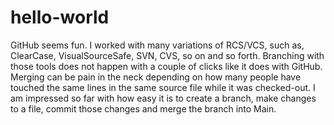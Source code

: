 # hello-world

GitHub seems fun. I worked with many variations of RCS/VCS, such as, ClearCase, VisualSourceSafe, SVN, CVS, so on and so forth.
Branching with those tools does not happen with a couple of clicks like it does with GitHub. Merging can be pain in the neck depending on how many people have touched the same lines in the same source file while it was checked-out.
I am impressed so far with how easy it is to create a branch, make changes to a file, commit those changes and merge the branch into Main.

